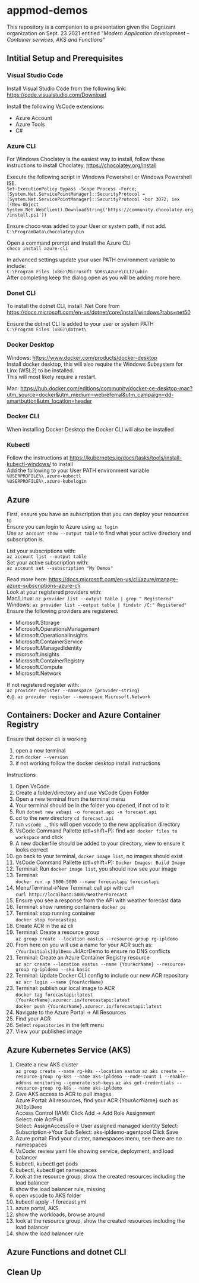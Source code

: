 # appmod-demos

This repository is a companion to a presentation given the Cognizant organization on Sept. 23 2021 entitled "*Modern Application development – Container services, AKS and Functions*"  

## Intitial Setup and Prerequisites

### Visual Studio Code
Install Visual Studio Code from the following link: https://code.visualstudio.com/Download

Install the following VsCode extensions:  
-  Azure Account
-  Azure Tools
-  C#
  
### Azure CLI  
For Windows Choclatey is the easiest way to install, follow these instructions to install Choclatey, https://chocolatey.org/install  

Execute the following script in Windows Powershell or Windows Powershell ISE.  
`Set-ExecutionPolicy Bypass -Scope Process -Force; [System.Net.ServicePointManager]::SecurityProtocol = [System.Net.ServicePointManager]::SecurityProtocol -bor 3072; iex ((New-Object System.Net.WebClient).DownloadString('https://community.chocolatey.org/install.ps1'))`

Ensure choco was added to your User or system path, if not add.  
`C:\ProgramData\chocolatey\bin`  
  
Open a command prompt and Install the Azure CLI  
`choco install azure-cli`

In advanced settings update your user PATH environment variable to include:  
`C:\Program Files (x86)\Microsoft SDKs\Azure\CLI2\wbin`  
After completing keep the dialog open as you will be adding more here.  

### Donet CLI  
To install the dotnet CLI, install .Net Core from https://docs.microsoft.com/en-us/dotnet/core/install/windows?tabs=net50  

Ensure the dotnet CLI is added to your user or system PATH  
`C:\Program Files (x86)\dotnet\`  

### Docker Desktop  

Windows: https://www.docker.com/products/docker-desktop  
Install docker desktop, this will also require the Windows Subsystem for Linx (WSL2) to be installed.  
This will most likely require a restart.  

Mac: https://hub.docker.com/editions/community/docker-ce-desktop-mac?utm_source=docker&utm_medium=webreferral&utm_campaign=dd-smartbutton&utm_location=header

### Docker CLI
When installing Docker Desktop the Docker CLI will also be installed

### Kubectl  
Follow the instructions at https://kubernetes.io/docs/tasks/tools/install-kubectl-windows/ to install  
Add the following to your User PATH environment variable  
`%USERPROFILE%\.azure-kubectl`  
`%USERPROFILE%\.azure-kubelogin`  

## Azure
First, ensure you have an subscription that you can deploy your resources to  
Ensure you can login to Azure using `az login`  
Use `az account show --output table` to find what your active directory and subscription is.  
  
List your subscriptions with:  
`az account list --output table`  
Set your active subscription with:    
`az account set --subscription "My Demos"`  

Read more here: https://docs.microsoft.com/en-us/cli/azure/manage-azure-subscriptions-azure-cli  
Look at your registered providers with:  
Mac/Linux: `az provider list --output table | grep " Registered"`  
Windows: `az provider list --output table | findstr /C:" Registered"`  
Ensure the following providers are registered:  
- Microsoft.Storage
- Microsoft.OperationsManagement
- Microsoft.OperationalInsights
- Microsoft.ContainerService
- Microsoft.ManagedIdentity
- microsoft.insights 
- Microsoft.ContainerRegistry
- Microsoft.Compute
- Microsoft.Network

If not registered register with:  
 `az provider register --namespace {provider-string}`  
e.g. `az provider register --namespace Microsoft.Network`  
## Containers: Docker and Azure Container Registry 
Ensure that docker cli is working
1. open a new terminal
2. run `docker --version`
3. if not working follow the docker desktop install instructions  

Instructions  
1. Open VsCode  
2. Create a folder/directory and use VsCode Open Folder  
3. Open a new terminal from the terminal menu
4. Your terminal should be in the folder you opened, if not cd to it
5. Run `dotnet new webapi -o forecast.api -n forecast.api`
6. cd to the new directory `cd forecast.api`
7.  run `vscode .`, this will open vscode to the new application directory
8.  VsCode Command Pallette (ctl+shift+P): find `add docker files to workspace` and click
9.  A new dockerfile should be added to your directory, view to ensure it looks correct
10. go back to your terminal, `docker image list`, no images should exist
11. VsCode Command Pallette (ctl+shift+P): `Docker Images: Build Image`
12. Terminal: Run `docker image list`, you should now see your image
13. Terminal:  
    `docker run -p 5000:5000 --name forecastapi forecastapi`  
14. Menu/Terminal->New Terminal: call api with curl  
    `curl http://localhost:5000/WeatherForecast`
15. Ensure you see a response from the API with weather forecast data
16. Terminal: show running containers
    `docker ps`
17. Terminal: stop running container  
    `docker stop forecastapi`  
18. Create ACR in the az cli
19. Terminal: Create a resource group  
    `az group create --location eastus --resource-group rg-ipldemo`
20. From here on you will use a name for your ACR such as: `{YourInitials}IplDemo` JklAcrDemo to ensure no DNS conflicts
20. Terminal: Create an Azure Container Registry resource  
    `az acr create --location eastus --name {YourAcrName} --resource-group rg-ipldemo --sku basic`
21. Terminal: Update Docker CLI config to include our new ACR repository `az acr login --name {YourAcrName}`
22. Terminal: publish our local image to ACR  
	`docker tag forecastapi:latest {YourAcrName}.azurecr.io/forecastapi:latest`  
	`docker push {YourAcrName}.azurecr.io/forecastapi:latest`  
23. Navigate to the Azure Portal -> All Resources
24. Find your ACR
25. Select `repositories` in the left menu
26. View your published image


## Azure Kubernetes Service (AKS)
1. Create a new AKS cluster  
    `az group create --name rg-k8s --location eastus`
    `az aks create --resource-group rg-k8s --name aks-ipldemo --node-count 1 --enable-addons monitoring --generate-ssh-keys`
    `az aks get-credentials --resource-group rg-k8s --name aks-ipldemo`
2. Give AKS access to ACR to pull images  
   Azure Portal: All resources, find your ACR {YourAcrName} such as `JklIplDemo`    
   Access Control (IAM): Click Add -> Add Role Assignment  
   Select: role AcrPull  
   Select: AssignAccessTo-> User assigned managed identity
   Select: Subscription->Your Sub
   Select: aks-ipldemo-agentpool
   Click Save  
3. Azure portal: Find your cluster, namespaces menu, see there are no namespaces
4. VsCode: review yaml file showing service, deployment, and load balancer
5. kubectl, kubectl get pods 
6. kubectl, kubectl get namespaces 
7. look at the resource group, show the created resources including the load balancer
8. show the load balancer rule, missing
9.  open vscode to AKS folder
10. kubectl apply -f forecast.yml
11. azure portal, AKS
12. show the workloads, browse around
13. look at the resource group, show the created resources including the load balancer
14. show the load balancer rule

## Azure Functions and dotnet CLI

## Clean Up

